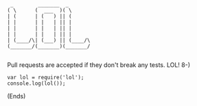 ```
 _        _______  _       
( \      (  ___  )( \      
| (      | (   ) || (      
| |      | |   | || |      
| |      | |   | || |      
| |      | |   | || |      
| (____/\| (___) || (____/\
(_______/(_______)(_______/
                           
```

Pull requests are accepted if they don't break any tests. LOL! 8-)

```
var lol = require('lol');
console.log(lol());
```

(Ends)
